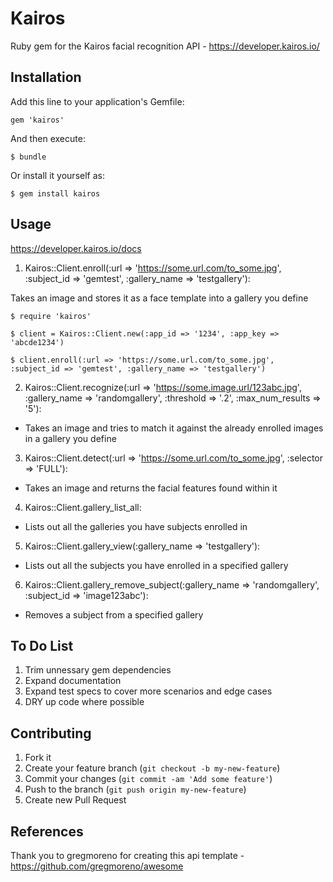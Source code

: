 # Kairos

Ruby gem for the Kairos facial recognition API - https://developer.kairos.io/

## Installation

Add this line to your application's Gemfile:

    gem 'kairos'

And then execute:

    $ bundle

Or install it yourself as:

    $ gem install kairos

## Usage
https://developer.kairos.io/docs

1. Kairos::Client.enroll(:url => 'https://some.url.com/to_some.jpg', :subject_id => 'gemtest', :gallery_name => 'testgallery'):

Takes an image and stores it as a face template into a gallery you define

    $ require 'kairos'

    $ client = Kairos::Client.new(:app_id => '1234', :app_key => 'abcde1234')

    $ client.enroll(:url => 'https://some.url.com/to_some.jpg', :subject_id => 'gemtest', :gallery_name => 'testgallery')

2. Kairos::Client.recognize(:url => 'https://some.image.url/123abc.jpg', :gallery_name => 'randomgallery', :threshold => '.2', :max_num_results => '5'):
 - Takes an image and tries to match it against the already enrolled images in a gallery you define

3. Kairos::Client.detect(:url => 'https://some.url.com/to_some.jpg', :selector => 'FULL'):
 - Takes an image and returns the facial features found within it

4. Kairos::Client.gallery_list_all:
 - Lists out all the galleries you have subjects enrolled in

5. Kairos::Client.gallery_view(:gallery_name => 'testgallery'):
 - Lists out all the subjects you have enrolled in a specified gallery

6. Kairos::Client.gallery_remove_subject(:gallery_name => 'randomgallery', :subject_id => 'image123abc'):
 - Removes a subject from a specified gallery

## To Do List
1) Trim unnessary gem dependencies
2) Expand documentation
3) Expand test specs to cover more scenarios and edge cases
4) DRY up code where possible

## Contributing

1. Fork it
2. Create your feature branch (`git checkout -b my-new-feature`)
3. Commit your changes (`git commit -am 'Add some feature'`)
4. Push to the branch (`git push origin my-new-feature`)
5. Create new Pull Request

## References
Thank you to gregmoreno for creating this api template - https://github.com/gregmoreno/awesome